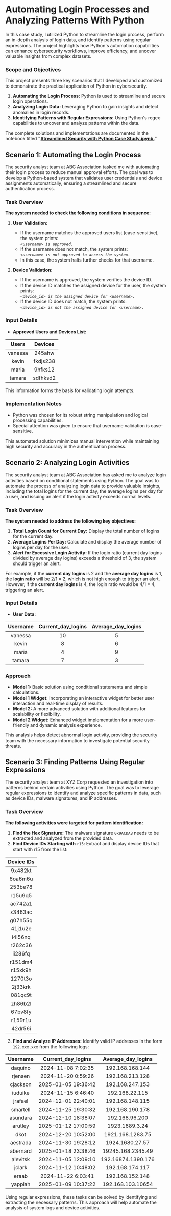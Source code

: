# Automating Login Processes and Analyzing Patterns With Python

In this case study, I utilized Python to streamline the login process, perform an in-depth analysis of login data, and identify patterns using regular expressions. The project highlights how Python's automation capabilities can enhance cybersecurity workflows, improve efficiency, and uncover valuable insights from complex datasets.

### Scope and Objectives

This project presents three key scenarios that I developed and customized to demonstrate the practical application of Python in cybersecurity.

1. **Automating the Login Process:** Python is used to streamline and secure login operations.
2. **Analyzing Login Data:** Leveraging Python to gain insights and detect anomalies in login records.
3. **Identifying Patterns with Regular Expressions:** Using Python's regex capabilities to uncover and analyze patterns within the data.

The complete solutions and implementations are documented in the notebook titled **"[Streamlined Security with Python Case Study.ipynb.](https://github.com/Hugh-Kumbi/Python-Driven-Cybersecurity-Case-Study/blob/main/1.4%20Hugh_Streamlined_Security_with_Python_Case_Study.ipynb)"**

## Scenario 1: Automating the Login Process

The security analyst team at ABC Association tasked me with automating their login process to reduce manual approval efforts. The goal was to develop a Python-based system that validates user credentials and device assignments automatically, ensuring a streamlined and secure authentication process.

### Task Overview

**The system needed to check the following conditions in sequence:**

1. **User Validation:**

   * If the username matches the approved users list (case-sensitive), the system prints: <br />
    *`<username> is approved.`*
   * If the username does not match, the system prints: <br />
    *`<username> is not approved to access the system.`*
   * In this case, the system halts further checks for that username.

2. **Device Validation:**

   * If the username is approved, the system verifies the device ID.
   * If the device ID matches the assigned device for the user, the system prints: <br />
*`<device_id> is the assigned device for <username>.`*
   * If the device ID does not match, the system prints: <br />
*`<device_id> is not the assigned device for <username>.`*

### Input Details

* **Approved Users and Devices List:**
  
| Users | Devices |
| :-: | :-: |
| vanessa | 245ahw |
| kevin | fkdjs238 |
| maria | 9hfks12 |
| tamara | sdfhksd2 |

This information forms the basis for validating login attempts.

### Implementation Notes

  * Python was chosen for its robust string manipulation and logical processing capabilities.
  * Special attention was given to ensure that username validation is case-sensitive.

This automated solution minimizes manual intervention while maintaining high security and accuracy in the authentication process.

## Scenario 2: Analyzing Login Activities

The security analyst team at ABC Association has asked me to analyze login activities based on conditional statements using Python. The goal was to automate the process of analyzing login data to provide valuable insights, including the total logins for the current day, the average logins per day for a user, and issuing an alert if the login activity exceeds normal levels.

### Task Overview

**The system needed to address the following key objectives:**

1. **Total Login Count for Current Day:** Display the total number of logins for the current day.
2. **Average Logins Per Day:** Calculate and display the average number of logins per day for the user.
3. **Alert for Excessive Login Activity:** If the login ratio (current day logins divided by average day logins) exceeds a threshold of 3, the system should trigger an alert.

For example, if the **current day logins** is 2 and the **average day logins** is 1, the **login ratio** will be 2/1 = 2, which is not high enough to trigger an alert. However, if the **current day logins** is 4, the login ratio would be 4/1 = 4, triggering an alert.

### Input Details

* **User Data:**

| Username | Current_day_logins |  Average_day_logins |
| :-: | :-: | :-: |
| vanessa | 10 | 5 |
| kevin | 8 | 6 |
| maria | 4 | 9 |
| tamara | 7 | 3 |

### Approach

* **Model 1:** Basic solution using conditional statements and simple calculations.
* **Model 1 Widget:** Incorporating an interactive widget for better user interaction and real-time display of results.
* **Model 2:** A more advanced solution with additional features for scalability or flexibility.
* **Model 2 Widget:** Enhanced widget implementation for a more user-friendly and dynamic analysis experience.

This analysis helps detect abnormal login activity, providing the security team with the necessary information to investigate potential security threats.

## Scenario 3: Finding Patterns Using Regular Expressions

The security analyst team at XYZ Corp requested an investigation into patterns behind certain activities using Python. The goal was to leverage regular expressions to identify and analyze specific patterns in data, such as device IDs, malware signatures, and IP addresses.

### Task Overview

**The following activities were targeted for pattern identification:**

1. **Find the Hex Signature:** The malware signature `0x9ACDAB` needs to be extracted and analyzed from the provided data.
2. **Find Device IDs Starting with** `r15`: Extract and display device IDs that start with r15 from the list:

| Device IDs |
| :-: |
| 9x482kt |
| 6oa6m6u |
| 253be78 |
| r15u9q5 |
| ac742a1 |
| x3463ac |
| g07h55q |
| 41j1u2e |
| i4l56nq |
| r262c36 |
| ii286fq |
| r151dm4 |
| r15xk9h |
| 1270t3o |
| 2j33krk |
| 081qc9t |
| zh86b2l |
| 67bv8fy |
| r159r1u |
| 42dr56i |

3. **Find and Analyze IP Addresses:** Identify valid IP addresses in the form `192.xxx.xxx` from the following logs:

| Username | Current_day_logins |  Average_day_logins |
| :-: | :-: | :-: |
| daquino | 2024-11-08 7:02:35 | 192.168.168.144 |
| rjensen | 2024-11-20 0:59:26 | 192.168.213.128 |
| cjackson | 2025-01-05 19:36:42 | 192.168.247.153 |
| iuduike | 2024-11-15 6:46:40 | 192.168.22.115 |
| jrafael | 2024-12-01 22:40:01 | 192.168.148.115 |
| smartell | 2024-11-25 19:30:32 | 192.168.190.178 |
| asundara | 2024-12-10 18:38:07 | 192.168.96.200 |
| arutley | 2025-01-12 17:00:59 | 1923.1689.3.24 |
| dkot | 2024-12-20 10:52:00 | 1921.168.1283.75 |
| aestrada | 2024-11-30 19:28:12 | 1924.1680.27.57 |
| abernard | 2025-01-18 23:38:46 | 19245.168.2345.49 |
| alevitsk | 2024-11-05 12:09:10 | 192.16874.1390.176 |
| jclark | 2024-11-12 10:48:02 | 192.168.174.117 |
| eraab | 2024-11-22 6:03:41 | 192.168.152.148 |
| yappiah| 2025-01-09 10:37:22 | 192.168.103.10654 |

Using regular expressions, these tasks can be solved by identifying and extracting the necessary patterns. This approach will help automate the analysis of system logs and device activities.
